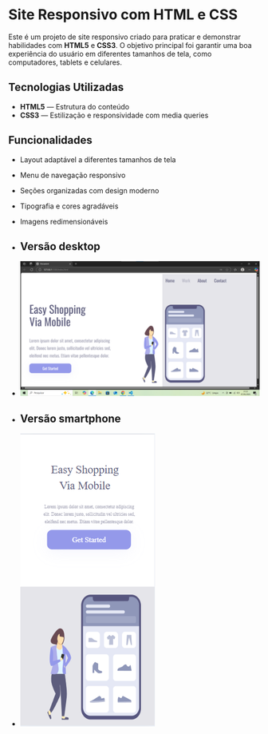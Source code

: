 # Site Responsivo com HTML e CSS

Este é um projeto de site responsivo criado para praticar e demonstrar habilidades com **HTML5** e **CSS3**. O objetivo principal foi garantir uma boa experiência do usuário em diferentes tamanhos de tela, como computadores, tablets e celulares.

## Tecnologias Utilizadas

- **HTML5** — Estrutura do conteúdo
- **CSS3** — Estilização e responsividade com media queries

## Funcionalidades

- Layout adaptável a diferentes tamanhos de tela
- Menu de navegação responsivo
- Seções organizadas com design moderno
- Tipografia e cores agradáveis
- Imagens redimensionáveis

- ## Versão desktop
- <img src="https://github.com/Andrecruzac85/Easy-Shopping/blob/main/assets/shopping%20desktop.png?raw=true"/> 
- ## Versão smartphone
- <img src="https://github.com/Andrecruzac85/Easy-Shopping/blob/main/assets/shopping%20cell.png?raw=true"/> 



